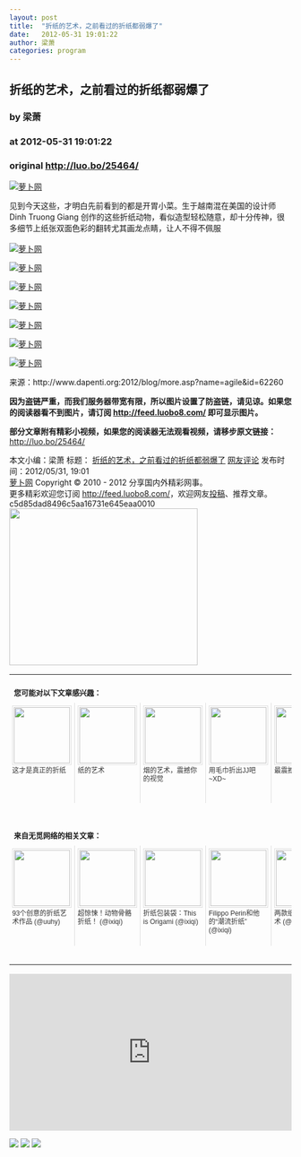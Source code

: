 ```yaml
---
layout: post
title:  "折纸的艺术，之前看过的折纸都弱爆了"
date:   2012-05-31 19:01:22
author: 梁萧
categories: program
---
```


## 折纸的艺术，之前看过的折纸都弱爆了
### by 梁萧
### at 2012-05-31 19:01:22
### original <http://luo.bo/25464/>

<p><a title="萝卜网" href="http://dulei.si/files/2012/05/31/35b6069779c6e270ffd73e071b2b4382.jpg"><img title="萝卜网" src="http://dulei.si/files/2012/05/31/35b6069779c6e270ffd73e071b2b4382.jpg" alt="萝卜网" border="0"></a></p><p>见到今天这些，才明白先前看到的都是开胃小菜。生于越南混在美国的设计师 Dinh Truong Giang 创作的这些折纸动物，看似造型轻松随意，却十分传神，很多细节上纸张双面色彩的翻转尤其画龙点睛，让人不得不佩服<br> <span></span><br> <a title="萝卜网" href="http://ki.ki.ki/files/2012/05/31/3780b99d44e49bc886c5d2f2eb7f4f3e.jpg"><img title="萝卜网" src="http://ki.ki.ki/files/2012/05/31/3780b99d44e49bc886c5d2f2eb7f4f3e.jpg" alt="萝卜网" border="0"></a></p><p><a title="萝卜网" href="http://ki.ki.ki/files/2012/05/31/028137d526a9100180d9e66a956815ab.jpg"><img title="萝卜网" src="http://ki.ki.ki/files/2012/05/31/028137d526a9100180d9e66a956815ab.jpg" alt="萝卜网" border="0"></a></p><p><a title="萝卜网" href="http://ki.ki.ki/files/2012/05/31/694ddc7c0046a59894d58b0bf8cfd657.jpg"><img title="萝卜网" src="http://ki.ki.ki/files/2012/05/31/694ddc7c0046a59894d58b0bf8cfd657.jpg" alt="萝卜网" border="0"></a></p><p><a title="萝卜网" href="http://ki.ki.ki/files/2012/05/31/703e1367a8fcb864060f6fcf8a0f7f63.jpg"><img title="萝卜网" src="http://ki.ki.ki/files/2012/05/31/703e1367a8fcb864060f6fcf8a0f7f63.jpg" alt="萝卜网" border="0"></a></p><p><a title="萝卜网" href="http://ki.ki.ki/files/2012/05/31/a5af9100ed6314bd7d10a94fa46394a2.jpg"><img title="萝卜网" src="http://ki.ki.ki/files/2012/05/31/a5af9100ed6314bd7d10a94fa46394a2.jpg" alt="萝卜网" border="0"></a></p><p><a title="萝卜网" href="http://ki.ki.ki/files/2012/05/31/5566e1b198e41e7676f6b779a7418bd3.jpg"><img title="萝卜网" src="http://ki.ki.ki/files/2012/05/31/5566e1b198e41e7676f6b779a7418bd3.jpg" alt="萝卜网" border="0"></a></p><p><a title="萝卜网" href="http://ki.ki.ki/files/2012/05/31/2fa0fdf9dd011dd9e5df544788dba951.jpg"><img title="萝卜网" src="http://ki.ki.ki/files/2012/05/31/2fa0fdf9dd011dd9e5df544788dba951.jpg" alt="萝卜网" border="0"></a></p><p>来源：http://www.dapenti.org:2012/blog/more.asp?name=agile&amp;id=62260</p><p><strong>因为盗链严重，而我们服务器带宽有限，所以图片设置了防盗链，请见谅。如果您的阅读器看不到图片，请订阅 <a href="http://feed.luobo8.com/">http://feed.luobo8.com/</a> 即可显示图片。</strong></p><p><strong>部分文章附有精彩小视频，如果您的阅读器无法观看视频，请移步原文链接：</strong> <a href="http://luo.bo/25464/" title="折纸的艺术，之前看过的折纸都弱爆了">http://luo.bo/25464/</a></p> 本文小编：梁萧 标题： <a href="http://luo.bo/25464/" title="折纸的艺术，之前看过的折纸都弱爆了">折纸的艺术，之前看过的折纸都弱爆了</a> <a href="http://luo.bo/25464/#comments" title="to the comments">网友评论</a> 发布时间：2012/05/31, 19:01 <br> <a href="http://luo.bo/" title="萝卜网 - 人人都是艺术家">萝卜网</a> Copyright © 2010 - 2012 分享国内外精彩网事。<br> 更多精彩欢迎您订阅 <a href="http://feed.luobo8.com/">http://feed.luobo8.com/</a>，欢迎网友<a href="http://luo.bo/delivery/">投稿</a>、推荐文章。<br> c5d85dad8496c5aa16731e645eaa0010<br><a href="http://s.click.taobao.com/t_9?p=mm_11009023_2276368_9074249&amp;l=http%3A%2F%2Fmall.taobao.com%2F&amp;eventid=101766"><img src="http://a.tbcdn.cn/apps/med/www/images/pub/tmall/336x280.jpg" width="336px" height="280px" border="0"></a><br><table cellspacing="0" cellpadding="3" border="0" style="clear:both"><tr><td colspan="5"><b><font size="-1" style="display:block!important;padding:20px 0 5px!important">您可能对以下文章感兴趣：</font></b></td></tr><tr><td width="106" valign="top" style="padding:5px!important;margin:0!important"> <a title="这才是真正的折纸" style="text-decoration:none!important" href="http://app.wumii.com/ext/redirect?url=http%3A%2F%2Fluo.bo%2F17042%2F&amp;from=http%3A%2F%2Fluo.bo%2F25464%2F"> <img style="margin:0!important;padding:2px!important;border:1px solid #dddddd!important;width:100px!important;height:100px!important" src="http://static.wumii.com/site_images/2011/11/20/11165544.jpg" width="100px" height="100px"><br> <font size="-1" color="#333333" style="display:block!important;line-height:15px!important;width:106px!important;font:12px/15px arial!important;height:60px!important;margin:3px 0 0 0!important;padding:0!important;overflow:hidden!important">这才是真正的折纸</font> </a></td><td width="106" valign="top" style="padding:5px!important;margin:0!important;border-left:1px solid #dddddd!important"> <a title="纸的艺术" style="text-decoration:none!important" href="http://app.wumii.com/ext/redirect?url=http%3A%2F%2Fluo.bo%2F3166%2F&amp;from=http%3A%2F%2Fluo.bo%2F25464%2F"> <img style="margin:0!important;padding:2px!important;border:1px solid #dddddd!important;width:100px!important;height:100px!important" src="http://static.wumii.com/site_images/2010/12/03/1151937.jpg" width="100px" height="100px"><br> <font size="-1" color="#333333" style="display:block!important;line-height:15px!important;width:106px!important;font:12px/15px arial!important;height:60px!important;margin:3px 0 0 0!important;padding:0!important;overflow:hidden!important">纸的艺术</font> </a></td><td width="106" valign="top" style="padding:5px!important;margin:0!important;border-left:1px solid #dddddd!important"> <a title="烟的艺术，震撼你的视觉" style="text-decoration:none!important" href="http://app.wumii.com/ext/redirect?url=http%3A%2F%2Fluo.bo%2F25211%2F&amp;from=http%3A%2F%2Fluo.bo%2F25464%2F"> <img style="margin:0!important;padding:2px!important;border:1px solid #dddddd!important;width:100px!important;height:100px!important" src="http://static.wumii.com/site_images/2012/05/25/27912721.jpg" width="100px" height="100px"><br> <font size="-1" color="#333333" style="display:block!important;line-height:15px!important;width:106px!important;font:12px/15px arial!important;height:60px!important;margin:3px 0 0 0!important;padding:0!important;overflow:hidden!important">烟的艺术，震撼你的视觉</font> </a></td><td width="106" valign="top" style="padding:5px!important;margin:0!important;border-left:1px solid #dddddd!important"> <a title="用毛巾折出JJ吧~XD~" style="text-decoration:none!important" href="http://app.wumii.com/ext/redirect?url=http%3A%2F%2Fluo.bo%2F2029%2F&amp;from=http%3A%2F%2Fluo.bo%2F25464%2F"> <img style="margin:0!important;padding:2px!important;border:1px solid #dddddd!important;width:100px!important;height:100px!important" src="http://static.wumii.com/site_images/2011/06/10/11725552.jpg" width="100px" height="100px"><br> <font size="-1" color="#333333" style="display:block!important;line-height:15px!important;width:106px!important;font:12px/15px arial!important;height:60px!important;margin:3px 0 0 0!important;padding:0!important;overflow:hidden!important">用毛巾折出JJ吧~XD~</font> </a></td><td width="106" valign="top" style="padding:5px!important;margin:0!important;border-left:1px solid #dddddd!important"> <a title="最震撼的折纸艺术" style="text-decoration:none!important" href="http://app.wumii.com/ext/redirect?url=http%3A%2F%2Fluo.bo%2F7380%2F&amp;from=http%3A%2F%2Fluo.bo%2F25464%2F"> <img style="margin:0!important;padding:2px!important;border:1px solid #dddddd!important;width:100px!important;height:100px!important" src="http://static.wumii.com/site_images/2011/04/24/6376755.jpg" width="100px" height="100px"><br> <font size="-1" color="#333333" style="display:block!important;line-height:15px!important;width:106px!important;font:12px/15px arial!important;height:60px!important;margin:3px 0 0 0!important;padding:0!important;overflow:hidden!important">最震撼的折纸艺术</font> </a></td></tr> <td><br><tr><td colspan="5"><b><font size="-1" style="display:block!important;padding:20px 0 5px!important">来自无觅网络的相关文章：</font></b></td></tr><tr><td width="106" valign="top" style="padding:5px!important;margin:0!important"> <a title="93个创意的折纸艺术作品" style="text-decoration:none!important" href="http://app.wumii.com/ext/redirect?url=http%3A%2F%2Fuuhy.com%2Fhtml%2F18249.html&amp;from=http%3A%2F%2Fluo.bo%2F25464%2F"> <img style="margin:0!important;padding:2px!important;border:1px solid #dddddd!important;width:100px!important;height:100px!important" src="http://static.wumii.com/site_images/2011/06/13/12012352.jpg" width="100px" height="100px"><br> <font size="-1" color="#333333" style="display:block!important;line-height:15px!important;width:106px!important;font:12px/15px arial!important;height:60px!important;margin:3px 0 0 0!important;padding:0!important;overflow:hidden!important">93个创意的折纸艺术作品 (@uuhy)</font> </a></td><td width="106" valign="top" style="padding:5px!important;margin:0!important;border-left:1px solid #dddddd!important"> <a title="超惊悚！动物骨骼折纸！" style="text-decoration:none!important" href="http://app.wumii.com/ext/redirect?url=http%3A%2F%2Fwww.ixiqi.com%2Farchives%2F30665&amp;from=http%3A%2F%2Fluo.bo%2F25464%2F"> <img style="margin:0!important;padding:2px!important;border:1px solid #dddddd!important;width:100px!important;height:100px!important" src="http://static.wumii.com/site_images/2011/04/26/6483170.jpg" width="100px" height="100px"><br> <font size="-1" color="#333333" style="display:block!important;line-height:15px!important;width:106px!important;font:12px/15px arial!important;height:60px!important;margin:3px 0 0 0!important;padding:0!important;overflow:hidden!important">超惊悚！动物骨骼折纸！ (@ixiqi)</font> </a></td><td width="106" valign="top" style="padding:5px!important;margin:0!important;border-left:1px solid #dddddd!important"> <a title="折纸包装袋：This is Origami" style="text-decoration:none!important" href="http://app.wumii.com/ext/redirect?url=http%3A%2F%2Fwww.ixiqi.com%2Farchives%2F11836&amp;from=http%3A%2F%2Fluo.bo%2F25464%2F"> <img style="margin:0!important;padding:2px!important;border:1px solid #dddddd!important;width:100px!important;height:100px!important" src="http://static.wumii.com/site_images/2010/12/09/1201374.jpg" width="100px" height="100px"><br> <font size="-1" color="#333333" style="display:block!important;line-height:15px!important;width:106px!important;font:12px/15px arial!important;height:60px!important;margin:3px 0 0 0!important;padding:0!important;overflow:hidden!important">折纸包装袋：This is Origami (@ixiqi)</font> </a></td><td width="106" valign="top" style="padding:5px!important;margin:0!important;border-left:1px solid #dddddd!important"> <a title="Filippo Perin和他的“潮流折纸”" style="text-decoration:none!important" href="http://app.wumii.com/ext/redirect?url=http%3A%2F%2Fwww.ixiqi.com%2Farchives%2F11487&amp;from=http%3A%2F%2Fluo.bo%2F25464%2F"> <img style="margin:0!important;padding:2px!important;border:1px solid #dddddd!important;width:100px!important;height:100px!important" src="http://static.wumii.com/site_images/2010/12/09/1201375.jpg" width="100px" height="100px"><br> <font size="-1" color="#333333" style="display:block!important;line-height:15px!important;width:106px!important;font:12px/15px arial!important;height:60px!important;margin:3px 0 0 0!important;padding:0!important;overflow:hidden!important">Filippo Perin和他的“潮流折纸” (@ixiqi)</font> </a></td><td width="106" valign="top" style="padding:5px!important;margin:0!important;border-left:1px solid #dddddd!important"> <a title="两款纸上的影子艺术" style="text-decoration:none!important" href="http://app.wumii.com/ext/redirect?url=http%3A%2F%2Fwww.ixiqi.com%2Farchives%2F12455&amp;from=http%3A%2F%2Fluo.bo%2F25464%2F"> <img style="margin:0!important;padding:2px!important;border:1px solid #dddddd!important;width:100px!important;height:100px!important" src="http://static.wumii.com/site_images/2011/04/19/5873958.jpg" width="100px" height="100px"><br> <font size="-1" color="#333333" style="display:block!important;line-height:15px!important;width:106px!important;font:12px/15px arial!important;height:60px!important;margin:3px 0 0 0!important;padding:0!important;overflow:hidden!important">两款纸上的影子艺术 (@ixiqi)</font> </a></td></tr><tr><td colspan="5" align="right"> <a style="text-decoration:none!important" href="http://www.wumii.com/widget/relatedItems" title="无觅相关文章插件"> <font size="-1" color="#bbbbbb" style="display:block!important;font-family:arial!important;padding:5px 0!important;font-size:12px!important;color:#bbb!important">无觅</font> </a></td></tr></td></table><p><iframe src="http://feedads.g.doubleclick.net/~ah/f/7sv1ooo89v8jfelhdjk8plpa64/300/250?ca=1&amp;fh=280#http%3A%2F%2Fluo.bo%2F25464%2F" width="100%" height="280" frameborder="0" scrolling="no" marginwidth="0" marginheight="0"></iframe></p><div>
<a href="http://feeds.feedburner.com/~ff/tamd?a=NmzV_Py5HVc:h3lzZh0T3uw:yIl2AUoC8zA"><img src="http://feeds.feedburner.com/~ff/tamd?d=yIl2AUoC8zA" border="0"></a> <a href="http://feeds.feedburner.com/~ff/tamd?a=NmzV_Py5HVc:h3lzZh0T3uw:qj6IDK7rITs"><img src="http://feeds.feedburner.com/~ff/tamd?d=qj6IDK7rITs" border="0"></a> <a href="http://feeds.feedburner.com/~ff/tamd?a=NmzV_Py5HVc:h3lzZh0T3uw:-BTjWOF_DHI"><img src="http://feeds.feedburner.com/~ff/tamd?i=NmzV_Py5HVc:h3lzZh0T3uw:-BTjWOF_DHI" border="0"></a>
</div>